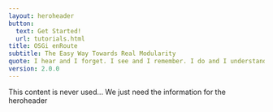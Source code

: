 ```yaml
---
layout: heroheader
button:
  text: Get Started!
  url: tutorials.html
title: OSGi enRoute
subtitle: The Easy Way Towards Real Modularity
quote: I hear and I forget. I see and I remember. I do and I understand!
version: 2.0.0
---
```


This content is never used... We just need the information for the heroheader